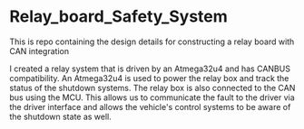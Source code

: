 # Relay_board_Safety_System
This is repo containing the design details for constructing a relay board with CAN integration

I created a relay system that is driven by an Atmega32u4 and has CANBUS compatibility.
An Atmega32u4 is used to power the relay box and track the status of the shutdown systems. The relay box is also connected to the CAN bus using the MCU. This allows us to communicate the fault to the driver via the driver interface and allows the vehicle's control systems to be aware of the shutdown state as well.
